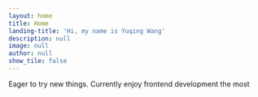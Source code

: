 ```yaml
---
layout: home
title: Home
landing-title: 'Hi, my name is Yuqing Wang'
description: null
image: null
author: null
show_tile: false
---
```


Eager to try new things. Currently enjoy frontend development the most
